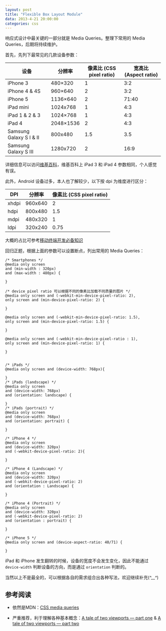 ```yaml
---
layout: post
title: "Flexible Box Layout Module"
data: 2013-4-21 20:00:00
categories: css
---
```


响应式设计中最关键的一部分就是 Media Queries。整理下常用的 Media Queries，后期将持续维护。

首先，先列下最常见的几款设备参数： 

<table>
	<thead>
		<tr>
			<th>设备</th>
			<th>分辨率</th>
			<th>像素比 (CSS pixel ratio)</th>
			<th>宽高比 (Aspect ratio)</th>
		</tr>
	</thead>
	<tbody>
		<tr>
			<td>iPhone 3</td>
			<td>480×320</td>
			<td>1</td>
			<td>3:2</td>
		</tr>
		<tr>
			<td>iPhone 4 & 4S</td>
			<td>960×640</td>
			<td>2</td>
			<td>3:2</td>
		</tr>
		<tr>
			<td>iPhone 5</td>
			<td>1136×640</td>
			<td>2</td>
			<td>71:40</td>
		</tr>
		<tr>
			<td>iPad mini</td>
			<td>1024x768</td>
			<td>1</td>
			<td>4:3</td>
		</tr>
		<tr>
			<td>iPad 1 & 2 & 3</td>
			<td>1024×768</td>
			<td>1</td>
			<td>4:3</td>
		</tr>
		<tr>
			<td>iPad 4</td>
			<td>2048×1536</td>
			<td>2</td>
			<td>4:3</td>
		</tr>
		<tr>
			<td>Samsung Galaxy S I & II</td>
			<td>800x480</td>
			<td>1.5</td>
			<td>3.5</td>
		</tr>
		<tr>
			<td>Samsung Galaxy S III</td>
			<td>1280x720</td>
			<td>2</td>
			<td>16:9</td>
		</tr>
	</tobdy>
</table>

详细信息可以访问[维基百科](http://en.wikipedia.org/wiki/List_of_displays_by_pixel_density)，维基百科上 iPad 3 和 iPad 4 参数相同，个人感觉有误。

此外，Android 设备过多，本人也了解较少，以下按 dpi 为维度进行区分：
<table>
	<thead>
		<tr>
			<th>DPI</th>
			<th>分辨率</th>
			<th>像素比 (CSS pixel ratio)</th>
		</tr>
	</thead>
	<tbody>
		<tr>
			<td>xhdpi</td>
			<td>960x640</td>
			<td>2</td>
		</tr>
		<tr>
			<td>hdpi</td>
			<td>800x480</td>
			<td>1.5</td>
		</tr>
		<tr>
			<td>mdpi</td>
			<td>480x320</td>
			<td>1</td>
		</tr>
		<tr>
			<td>ldpi</td>
			<td>320x240</td>
			<td>0.75</td>
		</tr>
	</tbody>
</table>

大概的占比可参考[移动终端开发必备知识](http://isux.tencent.com/%E7%A7%BB%E5%8A%A8%E7%BB%88%E7%AB%AF%E5%BC%80%E5%8F%91%E5%BF%85%E5%A4%87%E7%9F%A5%E8%AF%86.html)

回归正题，根据上面的参数可以设置断点，列出常用的 Media Queries：

````
/* Smartphones */
@media only screen
and (min-width : 320px)
and (max-width : 480px) {

}

/* device pixel ratio 可以根据不同的像素比加载不同质量的图片 */
@media only screen and (-webkit-min-device-pixel-ratio: 2), 
only screen and (min-device-pixel-ratio: 2) {

}

@media only screen and (-webkit-min-device-pixel-ratio: 1.5),
only screen and (min-device-pixel-ratio: 1.5) {

}

@media only screen and (-webkit-min-device-pixel-ratio : 1),
only screen and (min-device-pixel-ratio: 1) {

}


/* iPads */
@media only screen and (device-width: 768px){

}
/* iPads (landscape) */
@media only screen
and (device-width: 768px)
and (orientation: landscape) {

}
/* iPads (portrait) */
@media only screen
and (device-width: 768px)
and (orientation: portrait) {

}

/* iPhone 4 */
@media only screen 
and (device-width: 320px) 
and (-webkit-device-pixel-ratio: 2){

}

/* iPhone 4 (Landscape) */
@media only screen 
and (device-width: 320px) 
and (-webkit-device-pixel-ratio: 2)
and (orientation : Landscape) {

}

/* iPhone 4 (Portrait) */
@media only screen 
and (device-width: 320px) 
and (-webkit-device-pixel-ratio: 2)
and (orientation : portrait) {

}

/* iPhone 5 */
@media only screen and (device-aspect-ratio: 40/71) {

}
````

iPad 和 iPhone 发生翻转的时候，设备的宽度不会发生变化，因此不能通过 `device-width` 判断设备的方向，而是通过 `orientation` 判断的。

当然以上不是最全的，可以根据各自的需求组合出各种写法，欢迎继续补充(*^__^*)

## 参考阅读

* 依然是MDN：[CSS media queries](https://developer.mozilla.org/en-US/docs/CSS/Media_queries)

* 严重推荐，利于理解各种基本概念：[A tale of two viewports — part one](http://www.quirksmode.org/mobile/viewports.html) & [A tale of two viewports — part two](http://www.quirksmode.org/mobile/viewports2.html)

